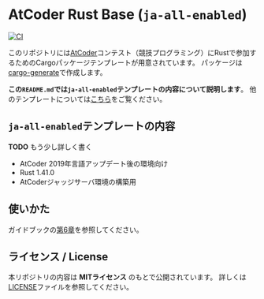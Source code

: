 <!-- -*- coding:utf-8-unix -*- -->

# AtCoder Rust Base (`ja-all-enabled`)

[![CI](https://github.com/rust-lang-ja/atcoder-rust-base/workflows/CI/badge.svg)](https://github.com/rust-lang-ja/atcoder-rust-base/actions?workflow=CI)

このリポジトリには[AtCoder][atcoder]コンテスト（競技プログラミング）にRustで参加するためのCargoパッケージテンプレートが用意されています。
パッケージは[cargo-generate][cargo-generate-crate]で作成します。

**この`README.md`では`ja-all-enabled`テンプレートの内容について説明します**。
他のテンプレートについては[こちら][list-of-templates]をご覧ください。

[atcoder]: https://atcoder.jp
[cargo-generate-crate]: https://crates.io/crates/cargo-generate
[list-of-templates]: https://github.com/rust-lang-ja/atcoder-rust-base/blob/master/README.md#用意されているテンプレート


## `ja-all-enabled`テンプレートの内容

**TODO** もう少し詳しく書く

- AtCoder 2019年言語アップデート後の環境向け
- Rust 1.41.0
- AtCoderジャッジサーバ環境の構築用


## 使いかた

ガイドブックの[第6章][guidebook-ch06]を参照してください。

[guidebook-ch06]: https://doc.rust-jp.rs/atcoder-rust-resources/atcoder-env/index.html


## ライセンス / License

本リポジトリの内容は **MITライセンス** のもとで公開されています。
詳しくは[LICENSE][license-file]ファイルを参照してください。

[license-file]: ./LICENSE
